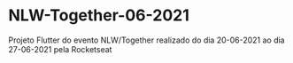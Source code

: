 # NLW-Together-06-2021
Projeto Flutter do evento NLW/Together realizado do dia 20-06-2021 ao dia 27-06-2021 pela Rocketseat
